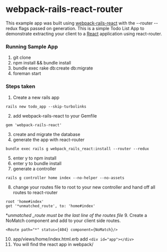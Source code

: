 # webpack-rails-react-router

This example app was built using [webpack-rails-react](https://github.com/cottonwoodcoding/webpack-rails-react) with the --router --redux flags passed on generation. This is a simple Todo List App to demonstrate extracting your client to a [React](https://facebook.github.io/react/) application using react-router.

### Running Sample App
1.  git clone
2.  npm install && bundle install
3.  bundle exec rake db:create db:migrate
4.  foreman start
### Steps taken
1.  Create a new rails app
```
rails new todo_app --skip-turbolinks
```
2. add webpack-rails-react to your Gemfile
```
gem 'webpack-rails-react'
```
3.  create and migrate the database
4.  generate the app with react-router
```
bundle exec rails g webpack_rails_react:install --router --redux
```
5. enter y to npm install
6. enter y to bundle install
7. generate a controller
```
rails g controller home index --no-helper --no-assets
```
8. change your routes file to root to your new controller and hand off all routes to react-router
```
root 'home#index'
get '*unmatched_route', to: 'home#index'
```
**unmatched _route must be the last line of the routes file*
9. Create a NoMatch component and add to your client side routes.
```
<Route path="*" status={404} component={NoMatch}/>
```
10. app/views/home/index.html.erb add ```<div id="app"></div>```
11. You will find the react app in webpack/
